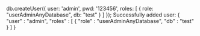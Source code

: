 db.createUser({ user: 'admin', pwd: '123456', roles: [ { role: "userAdminAnyDatabase", db: "test" } ] });
Successfully added user: {
	"user" : "admin",
	"roles" : [
		{
			"role" : "userAdminAnyDatabase",
			"db" : "test"
		}
	]
}
